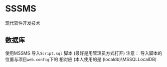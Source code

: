 # SSSMS
现代软件开发技术


## 数据库
使用MSSMS 导入`Script.sql` 脚本 (最好是用管理员方式打开)
注意：
导入脚本的位置与项目`web.config`下的<connectionStrings> 相对应
(本人使用的是:(localdb)\MSSQLLocalDB)
